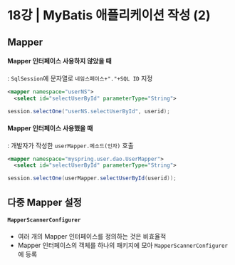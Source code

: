 # 18강 | MyBatis 애플리케이션 작성 (2)

## Mapper

#### Mapper 인터페이스 사용하지 않았을 때<br>
: `SqlSession`에 문자열로 `네임스페이스+"."+SQL ID` 지정

```xml
<mapper namespace="userNS">
  <select id="selectUserById" parameterType="String">
```

```java
session.selectOne("userNS.selectUserById", userid);
```


#### Mapper 인터페이스 사용했을 때<br>
: 개발자가 작성한 `userMapper.메소드(인자)` 호출

```xml
<mapper namespace="myspring.user.dao.UserMapper">
  <select id="selectUserById" parameterType="String">
```

```java
session.selectOne(userMapper.selectUserById(userid));
```


## 다중 Mapper 설정

#### `MapperScannerConfigurer`
* 여러 개의 Mapper 인터페이스를 정의하는 것은 비효율적
* Mapper 인터페이스의 객체를 하나의 패키지에 모아 `MapperScannerConfigurer`에 등록
